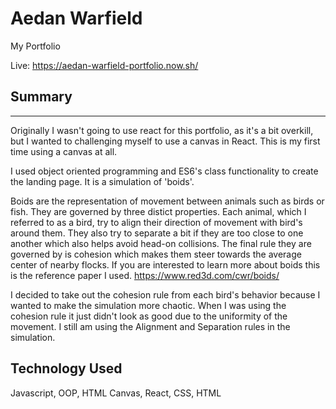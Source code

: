 # Aedan Warfield
My Portfolio

Live: https://aedan-warfield-portfolio.now.sh/

## Summary

----

Originally I wasn't going to use react for this portfolio, as it's a bit overkill, but I wanted to challenging myself to use a canvas in React. This is my first time using a canvas at all. 

I used object oriented programming and ES6's class functionality to create the landing page. It is a simulation of 'boids'.

Boids are the representation of movement between animals such as birds or fish. They are governed by three distict properties. Each animal, which I referred to as a bird, try to align their direction of movement with bird's around them. They also try to separate a bit if they are too close to one another which also helps avoid head-on collisions. The final rule they are governed by is cohesion which makes them steer towards the average center of nearby flocks. If you are interested to learn more about boids this is the reference paper I used. https://www.red3d.com/cwr/boids/

I decided to take out the cohesion rule from each bird's behavior because I wanted to make the simulation more chaotic. When I was using the cohesion rule it just didn't look as good due to the uniformity of the movement. I still am using the Alignment and Separation rules in the simulation.

## Technology Used

Javascript, OOP, HTML Canvas, React, CSS, HTML